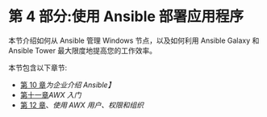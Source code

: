 # 第 4 部分:使用 Ansible 部署应用程序

本节介绍如何从 Ansible 管理 Windows 节点，以及如何利用 Ansible Galaxy 和 Ansible Tower 最大限度地提高您的工作效率。

本节包含以下章节:

*   [第 10 章](10.html)*为企业介绍 Ansible】*
*   [第十一章](11.html)*AWX 入门*
*   [第 12 章](12.html)、*使用 AWX 用户、权限和组织*